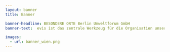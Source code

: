 ```yaml
---
layout: banner
title: Banner

banner-headline: BESONDERE ORTE Berlin Umweltforum GmbH
banner-text:  evis ist das zentrale Werkzeug für die Organisation unserer Arbeitsabläufe. Ohne das in evis abgebildete Wissen könnten wir die knapp 1.000 Veranstaltungen, die pro Saison im Wiener Konzerthaus stattfinden, nicht planen, vorbereiten und durchführen. Dass wir mit evis über ein mächtiges, allen im Haus zugängliches Wissenstool verfügen, hat uns auch bei der Zertifizierung unseres Betriebes nach ISO 9001-2015 sehr geholfen – evis ist nicht zuletzt ein Werkzeug für aktives Qualitätsmanagement.

images:
  - url: banner_wien.png
---
```

